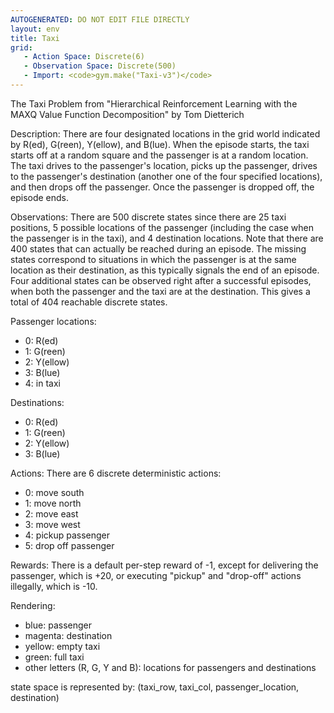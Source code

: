 ```yaml
---
AUTOGENERATED: DO NOT EDIT FILE DIRECTLY
layout: env
title: Taxi
grid:
   - Action Space: Discrete(6)
   - Observation Space: Discrete(500)
   - Import: <code>gym.make("Taxi-v3")</code>
---
```

The Taxi Problem
from "Hierarchical Reinforcement Learning with the MAXQ Value Function Decomposition"
by Tom Dietterich

Description:
There are four designated locations in the grid world indicated by R(ed), G(reen), Y(ellow), and B(lue). When the episode starts, the taxi starts off at a random square and the passenger is at a random location. The taxi drives to the passenger's location, picks up the passenger, drives to the passenger's destination (another one of the four specified locations), and then drops off the passenger. Once the passenger is dropped off, the episode ends.

Observations:
There are 500 discrete states since there are 25 taxi positions, 5 possible locations of the passenger (including the case when the passenger is in the taxi), and 4 destination locations.
Note that there are 400 states that can actually be reached during an episode. The missing states correspond to situations in which the passenger is at the same location as their destination, as this typically signals the end of an episode.
Four additional states can be observed right after a successful episodes, when both the passenger and the taxi are at the destination.
This gives a total of 404 reachable discrete states.

Passenger locations:
- 0: R(ed)
- 1: G(reen)
- 2: Y(ellow)
- 3: B(lue)
- 4: in taxi

Destinations:
- 0: R(ed)
- 1: G(reen)
- 2: Y(ellow)
- 3: B(lue)

Actions:
There are 6 discrete deterministic actions:
- 0: move south
- 1: move north
- 2: move east
- 3: move west
- 4: pickup passenger
- 5: drop off passenger

Rewards:
There is a default per-step reward of -1,
except for delivering the passenger, which is +20,
or executing "pickup" and "drop-off" actions illegally, which is -10.

Rendering:
- blue: passenger
- magenta: destination
- yellow: empty taxi
- green: full taxi
- other letters (R, G, Y and B): locations for passengers and destinations

state space is represented by:
    (taxi_row, taxi_col, passenger_location, destination)